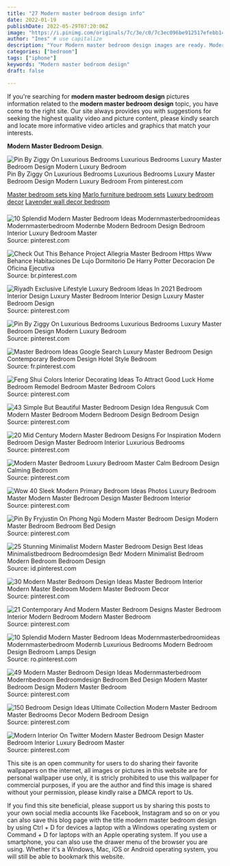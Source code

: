 ```yaml
---
title: "27 Modern master bedroom design info"
date: 2022-01-19
publishDate: 2022-05-29T07:20:06Z
image: "https://i.pinimg.com/originals/7c/3e/c0/7c3ec096be912517efebb141333367ce.jpg"
author: "Ines" # use capitalize
description: "Your Modern master bedroom design images are ready. Modern master bedroom design are a topic that is being searched for and liked by netizens now. You can Download the Modern master bedroom design files here. Get all free photos and vectors."
categories: ["bedroom"]
tags: ["iphone"]
keywords: "Modern master bedroom design"
draft: false

---
```


If you're searching for **modern master bedroom design** pictures information related to the **modern master bedroom design** topic, you have come to the right  site.  Our site always  provides you with  suggestions  for seeking  the highest  quality video and picture  content, please kindly search and locate more informative video articles and graphics  that match your interests.

**Modern Master Bedroom Design**. 

![Pin By Ziggy On Luxurious Bedrooms Luxurious Bedrooms Luxury Master Bedroom Design Modern Luxury Bedroom](https://i.pinimg.com/originals/f3/69/fa/f369fab8c49db5a378fc04824048c7f5.png "Pin By Ziggy On Luxurious Bedrooms Luxurious Bedrooms Luxury Master Bedroom Design Modern Luxury Bedroom")
Pin By Ziggy On Luxurious Bedrooms Luxurious Bedrooms Luxury Master Bedroom Design Modern Luxury Bedroom From pinterest.com

[Master bedroom sets king](/master-bedroom-sets-king/)
[Marlo furniture bedroom sets](/marlo-furniture-bedroom-sets/)
[Luxury bedroom decor](/luxury-bedroom-decor/)
[Lavender wall decor bedroom](/lavender-wall-decor-bedroom/)



### 

 


![10 Splendid Modern Master Bedroom Ideas Modernmasterbedroomideas Modernmasterbedroom Modernbe Modern Bedroom Design Bedroom Interior Luxury Bedroom Master](https://i.pinimg.com/originals/77/4d/4f/774d4f13cbcb51549b39f359a24456e6.jpg "10 Splendid Modern Master Bedroom Ideas Modernmasterbedroomideas Modernmasterbedroom Modernbe Modern Bedroom Design Bedroom Interior Luxury Bedroom Master")
Source: pinterest.com

 

![Check Out This Behance Project Allegria Master Bedroom Https Www Behance Habitaciones De Lujo Dormitorio De Harry Potter Decoracion De Oficina Ejecutiva](https://i.pinimg.com/originals/e3/19/46/e319461ad5b8a6c97378f6e4d08120b5.jpg "Check Out This Behance Project Allegria Master Bedroom Https Www Behance Habitaciones De Lujo Dormitorio De Harry Potter Decoracion De Oficina Ejecutiva")
Source: br.pinterest.com

 

![Riyadh Exclusive Lifestyle Luxury Bedroom Ideas In 2021 Bedroom Interior Design Luxury Master Bedroom Interior Design Luxury Master Bedroom Design](https://i.pinimg.com/736x/cc/1d/f9/cc1df9958013406267064a934924ba84.jpg "Riyadh Exclusive Lifestyle Luxury Bedroom Ideas In 2021 Bedroom Interior Design Luxury Master Bedroom Interior Design Luxury Master Bedroom Design")
Source: pinterest.com

 

![Pin By Ziggy On Luxurious Bedrooms Luxurious Bedrooms Luxury Master Bedroom Design Modern Luxury Bedroom](https://i.pinimg.com/originals/f3/69/fa/f369fab8c49db5a378fc04824048c7f5.png "Pin By Ziggy On Luxurious Bedrooms Luxurious Bedrooms Luxury Master Bedroom Design Modern Luxury Bedroom")
Source: pinterest.com

 

![Master Bedroom Ideas Google Search Luxury Master Bedroom Design Contemporary Bedroom Design Hotel Style Bedroom](https://i.pinimg.com/originals/49/f0/cc/49f0cc3ebe1db9644d05ebc60fd44118.jpg "Master Bedroom Ideas Google Search Luxury Master Bedroom Design Contemporary Bedroom Design Hotel Style Bedroom")
Source: fr.pinterest.com

 

![Feng Shui Colors Interior Decorating Ideas To Attract Good Luck Home Bedroom Remodel Bedroom Master Bedroom Colors](https://i.pinimg.com/originals/ab/d7/8e/abd78e471b4af064d6832cef2b611843.jpg "Feng Shui Colors Interior Decorating Ideas To Attract Good Luck Home Bedroom Remodel Bedroom Master Bedroom Colors")
Source: pinterest.com

 

![43 Simple But Beautiful Master Bedroom Design Idea Rengusuk Com Modern Master Bedroom Modern Bedroom Design Bedroom Design](https://i.pinimg.com/736x/27/49/a4/2749a4c37bdb6e2d99d476b26bdd4068.jpg "43 Simple But Beautiful Master Bedroom Design Idea Rengusuk Com Modern Master Bedroom Modern Bedroom Design Bedroom Design")
Source: pinterest.com

 

![20 Mid Century Modern Master Bedroom Designs For Inspiration Modern Bedroom Design Master Bedroom Interior Luxurious Bedrooms](https://i.pinimg.com/originals/4a/66/b5/4a66b5ba78898411e7e163fa493d3721.jpg "20 Mid Century Modern Master Bedroom Designs For Inspiration Modern Bedroom Design Master Bedroom Interior Luxurious Bedrooms")
Source: pinterest.com

 

![Modern Master Bedroom Luxury Bedroom Master Calm Bedroom Design Calming Bedroom](https://i.pinimg.com/originals/71/09/af/7109af669cfed10de6deb3f5fae4de32.jpg "Modern Master Bedroom Luxury Bedroom Master Calm Bedroom Design Calming Bedroom")
Source: pinterest.com

 

![Wow 40 Sleek Modern Primary Bedroom Ideas Photos Luxury Bedroom Master Modern Master Bedroom Design Master Bedroom Interior](https://i.pinimg.com/originals/a7/fe/f6/a7fef6f743e73f8454dbd1580901d56b.jpg "Wow 40 Sleek Modern Primary Bedroom Ideas Photos Luxury Bedroom Master Modern Master Bedroom Design Master Bedroom Interior")
Source: pinterest.com

 

![Pin By Fryjustin On Phong Ngủ Modern Master Bedroom Design Modern Master Bedroom Bedroom Bed Design](https://i.pinimg.com/originals/01/d7/65/01d7652d15433624a0f6f63193e57b9c.jpg "Pin By Fryjustin On Phong Ngủ Modern Master Bedroom Design Modern Master Bedroom Bedroom Bed Design")
Source: pinterest.com

 

![25 Stunning Minimalist Modern Master Bedroom Design Best Ideas Minimalistbedroom Bedroomdesign Bedr Modern Minimalist Bedroom Modern Bedroom Bedroom Design](https://i.pinimg.com/originals/f4/fe/b0/f4feb0743273288dad4438a9c3b8d905.png "25 Stunning Minimalist Modern Master Bedroom Design Best Ideas Minimalistbedroom Bedroomdesign Bedr Modern Minimalist Bedroom Modern Bedroom Bedroom Design")
Source: id.pinterest.com

 

![30 Modern Master Bedroom Design Ideas Master Bedroom Interior Modern Master Bedroom Modern Master Bedroom Decor](https://i.pinimg.com/originals/de/68/42/de6842bce5420180029de88679878b98.jpg "30 Modern Master Bedroom Design Ideas Master Bedroom Interior Modern Master Bedroom Modern Master Bedroom Decor")
Source: pinterest.com

 

![21 Contemporary And Modern Master Bedroom Designs Master Bedroom Interior Modern Bedroom Modern Master Bedroom](https://i.pinimg.com/originals/ff/d1/8a/ffd18a05881c11ea6e87fb80d163a109.jpg "21 Contemporary And Modern Master Bedroom Designs Master Bedroom Interior Modern Bedroom Modern Master Bedroom")
Source: pinterest.com

 

![10 Splendid Modern Master Bedroom Ideas Modernmasterbedroomideas Modernmasterbedroom Modernb Luxurious Bedrooms Modern Bedroom Design Bedroom Lamps Design](https://i.pinimg.com/originals/0b/40/1b/0b401b527fe673e97f55a1109b50323e.jpg "10 Splendid Modern Master Bedroom Ideas Modernmasterbedroomideas Modernmasterbedroom Modernb Luxurious Bedrooms Modern Bedroom Design Bedroom Lamps Design")
Source: ro.pinterest.com

 

![49 Modern Master Bedroom Design Ideas Modernmasterbedroom Modernbedroom Bedroomdesign Bedroom Bed Design Modern Master Bedroom Design Modern Master Bedroom](https://i.pinimg.com/originals/a6/fe/e6/a6fee68cbe17c39599e0079ef28c5338.jpg "49 Modern Master Bedroom Design Ideas Modernmasterbedroom Modernbedroom Bedroomdesign Bedroom Bed Design Modern Master Bedroom Design Modern Master Bedroom")
Source: pinterest.com

 

![150 Bedroom Design Ideas Ultimate Collection Modern Master Bedroom Master Bedrooms Decor Modern Bedroom Design](https://i.pinimg.com/originals/e1/2a/cc/e12acc90d586990d654f683501fa5a2e.jpg "150 Bedroom Design Ideas Ultimate Collection Modern Master Bedroom Master Bedrooms Decor Modern Bedroom Design")
Source: pinterest.com

 

![Modern Interior On Twitter Modern Master Bedroom Design Master Bedroom Interior Luxury Bedroom Master](https://i.pinimg.com/originals/7c/3e/c0/7c3ec096be912517efebb141333367ce.jpg "Modern Interior On Twitter Modern Master Bedroom Design Master Bedroom Interior Luxury Bedroom Master")
Source: pinterest.com

 

This site is an open community for users to do sharing their favorite wallpapers on the internet, all images or pictures in this website are for personal wallpaper use only, it is stricly prohibited to use this wallpaper for commercial purposes, if you are the author and find this image is shared without your permission, please kindly raise a DMCA report to Us.

If you find this site beneficial, please support us by sharing this posts to your own social media accounts like Facebook, Instagram and so on or you can also save this blog page with the title modern master bedroom design by using Ctrl + D for devices a laptop with a Windows operating system or Command + D for laptops with an Apple operating system. If you use a smartphone, you can also use the drawer menu of the browser you are using. Whether it's a Windows, Mac, iOS or Android operating system, you will still be able to bookmark this website.
